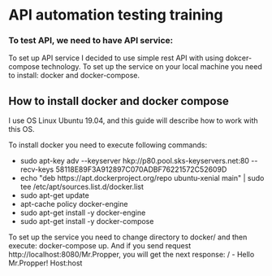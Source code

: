 <h1>API automation testing training</h1>

<div>
<h3>To test API, we need to have API service:</h3>
<p>To set up API service I decided to use simple rest API with using 
dokcer-compose technology. To set up the service on your local machine
you need to install: docker and docker-compose.</p>
</div>

<div>
<h2>How to install docker and docker compose</h2>
<p>I use OS Linux Ubuntu 19.04, and this guide will describe how to work with
this OS.

To install docker you need to execute following commands: 
<ul>
	<li>sudo apt-key adv --keyserver hkp://p80.pool.sks-keyservers.net:80 --recv-keys 58118E89F3A912897C070ADBF76221572C52609D </li>
	<li>echo "deb https://apt.dockerproject.org/repo ubuntu-xenial main" | sudo tee /etc/apt/sources.list.d/docker.list</li>
	<li>sudo apt-get update</li>
	<li>apt-cache policy docker-engine</li>
	<li>sudo apt-get install -y docker-engine</li>
	<li>sudo apt-get install -y docker-compose</li>
</ul>
To set up the service you need to change directory to docker/ and then execute:
docker-compose up. And if you send request http://localhost:8080/Mr.Propper, 
you will get the next response: / - Hello Mr.Propper! Host:host
</p>
</div>
